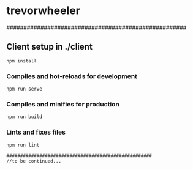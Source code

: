 # trevorwheeler

#####################################################

## Client setup in ./client
```
npm install
```

### Compiles and hot-reloads for development
```
npm run serve
```

### Compiles and minifies for production
```
npm run build
```

### Lints and fixes files
```
npm run lint

#####################################################
//to be continued...
```

